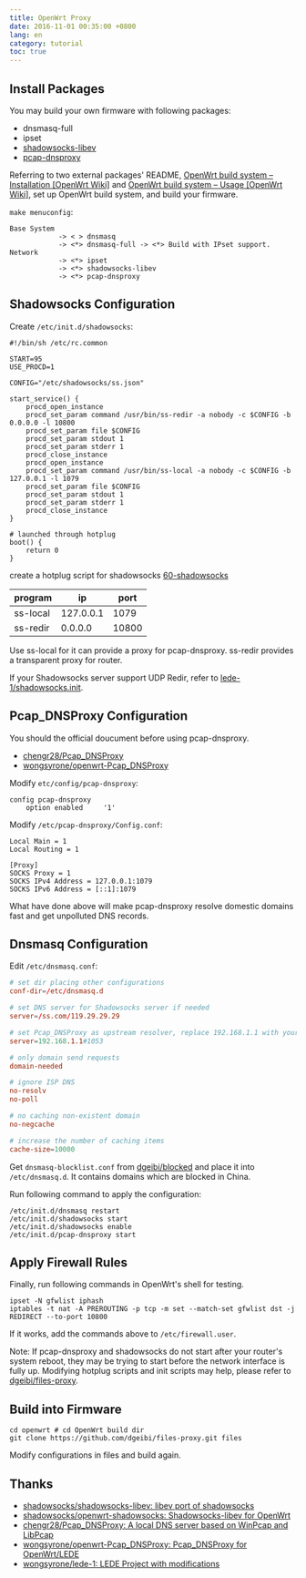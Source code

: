 ```yaml
---
title: OpenWrt Proxy
date: 2016-11-01 00:35:00 +0800
lang: en
category: tutorial
toc: true
---
```


## Install Packages

You may build your own firmware with following packages:

* dnsmasq-full
* ipset
* [shadowsocks-libev](https://github.com/shadowsocks/openwrt-shadowsocks)
* [pcap-dnsproxy](https://github.com/wongsyrone/openwrt-Pcap_DNSProxy)


Referring to two external packages' README, [OpenWrt build system – Installation [OpenWrt Wiki]](https://wiki.openwrt.org/doc/howto/buildroot.exigence) and [OpenWrt build system – Usage [OpenWrt Wiki]](https://wiki.openwrt.org/doc/howto/build), set up OpenWrt build system, and build your firmware.

`make menuconfig`:

```
Base System
            -> < > dnsmasq
            -> <*> dnsmasq-full -> <*> Build with IPset support.
Network
            -> <*> ipset
            -> <*> shadowsocks-libev
            -> <*> pcap-dnsproxy
```

## Shadowsocks Configuration

Create `/etc/init.d/shadowsocks`:

```shell
#!/bin/sh /etc/rc.common

START=95
USE_PROCD=1

CONFIG="/etc/shadowsocks/ss.json"

start_service() {
    procd_open_instance
    procd_set_param command /usr/bin/ss-redir -a nobody -c $CONFIG -b 0.0.0.0 -l 10800
    procd_set_param file $CONFIG
    procd_set_param stdout 1
    procd_set_param stderr 1
    procd_close_instance
    procd_open_instance
    procd_set_param command /usr/bin/ss-local -a nobody -c $CONFIG -b 127.0.0.1 -l 1079
    procd_set_param file $CONFIG
    procd_set_param stdout 1
    procd_set_param stderr 1
    procd_close_instance
}

# launched through hotplug
boot() {
    return 0
}
```

create a hotplug script for shadowsocks [60-shadowsocks](https://github.com/dgeibi/files-proxy/blob/master/etc/hotplug.d/iface/60-shadowsocks)

|program|ip|port|
|-------|--|----|
|ss-local|127.0.0.1|1079|
|ss-redir|0.0.0.0|10800|

Use ss-local for it can provide a proxy for pcap-dnsproxy. ss-redir provides a transparent proxy for router.

If your Shadowsocks server support UDP Redir, refer to [lede-1/shadowsocks.init](https://github.com/wongsyrone/lede-1/blob/master/package/external/shadowsocks-libev/files/shadowsocks.init).

## Pcap_DNSProxy Configuration

You should the official doucument before using pcap-dnsproxy.

- [chengr28/Pcap_DNSProxy](https://github.com/chengr28/Pcap_DNSProxy)
- [wongsyrone/openwrt-Pcap_DNSProxy](https://github.com/wongsyrone/openwrt-Pcap_DNSProxy)

Modify `etc/config/pcap-dnsproxy`:

```
config pcap-dnsproxy
    option enabled     '1'
```

Modify `/etc/pcap-dnsproxy/Config.conf`:

```
Local Main = 1
Local Routing = 1

[Proxy]
SOCKS Proxy = 1
SOCKS IPv4 Address = 127.0.0.1:1079
SOCKS IPv6 Address = [::1]:1079
```

What have done above will make pcap-dnsproxy resolve domestic domains fast and get unpolluted DNS records.

## Dnsmasq Configuration

Edit `/etc/dnsmasq.conf`:

```conf
# set dir placing other configurations
conf-dir=/etc/dnsmasq.d

# set DNS server for Shadowsocks server if needed
server=/ss.com/119.29.29.29

# set Pcap_DNSProxy as upstream resolver, replace 192.168.1.1 with your lan ip
server=192.168.1.1#1053

# only domain send requests
domain-needed

# ignore ISP DNS
no-resolv
no-poll

# no caching non-existent domain
no-negcache

# increase the number of caching items
cache-size=10000
```

Get `dnsmasq-blocklist.conf` from [dgeibi/blocked](https://github.com/dgeibi/blocked) and place it into `/etc/dnsmasq.d`. It contains domains which are blocked in China.

Run following command to apply the configuration:

```shell
/etc/init.d/dnsmasq restart
/etc/init.d/shadowsocks start
/etc/init.d/shadowsocks enable
/etc/init.d/pcap-dnsproxy start
```

## Apply Firewall Rules

Finally, run following commands in OpenWrt's shell for testing.

```shell
ipset -N gfwlist iphash
iptables -t nat -A PREROUTING -p tcp -m set --match-set gfwlist dst -j REDIRECT --to-port 10800
```

If it works, add the commands above to `/etc/firewall.user`.

Note: If pcap-dnsproxy and shadowsocks do not start after your router's system reboot, they may be trying to start before the network interface is fully up. Modifying hotplug scripts and init scripts may help, please refer to [dgeibi/files-proxy](https://github.com/dgeibi/files-proxy).

## Build into Firmware

```shell
cd openwrt # cd OpenWrt build dir
git clone https://github.com/dgeibi/files-proxy.git files
```

Modify configurations in files and build again.

## Thanks

- [shadowsocks/shadowsocks-libev: libev port of shadowsocks](https://github.com/shadowsocks/shadowsocks-libev)
- [shadowsocks/openwrt-shadowsocks: Shadowsocks-libev for OpenWrt](https://github.com/shadowsocks/openwrt-shadowsocks)
- [chengr28/Pcap_DNSProxy: A local DNS server based on WinPcap and LibPcap](https://github.com/chengr28/Pcap_DNSProxy)
- [wongsyrone/openwrt-Pcap_DNSProxy: Pcap_DNSProxy for OpenWrt/LEDE](https://github.com/wongsyrone/openwrt-Pcap_DNSProxy)
- [wongsyrone/lede-1: LEDE Project with modifications](https://github.com/wongsyrone/lede-1)
